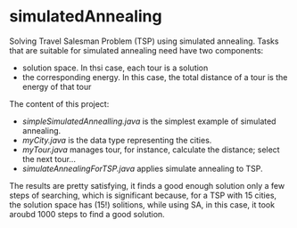 # simulatedAnnealing

Solving Travel Salesman Problem (TSP) using simulated annealing.
Tasks that are suitable for simulated annealing need have two components:
- solution space. In thsi case, each tour is a solution
- the corresponding energy. In this case, the total distance of a tour is the energy of that tour

The content of this project:
- *simpleSimulatedAnnealling.java* is the simplest example of simulated annealing.
- *myCity.java* is the data type representing the cities.
- *myTour.java* manages tour, for instance, calculate the distance; select the next tour...
- *simulateAnnealingForTSP.java* applies simulate annealing to TSP.

The results are pretty satisfying, it finds a good enough solution only a few steps of searching, which is significant because, for a TSP with 15 cities, the solution space has (15!) solitions, while using SA, in this case, it took aroubd 1000 steps to find a good solution. 


